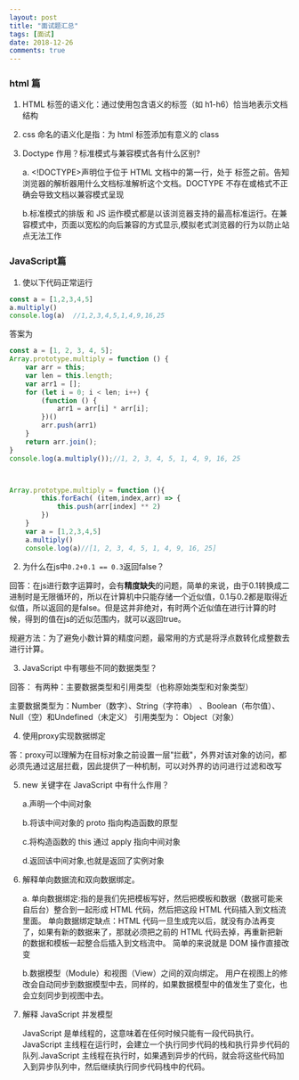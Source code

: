 ```yaml
---
layout: post
title: "面试题汇总"
tags: [面试]
date: 2018-12-26
comments: true
---
```



### html 篇

1. HTML 标签的语义化：通过使用包含语义的标签（如 h1-h6）恰当地表示文档结构

2. css 命名的语义化是指：为 html 标签添加有意义的 class

3. Doctype 作用？标准模式与兼容模式各有什么区别?

   a. <!DOCTYPE>声明位于位于 HTML 文档中的第一行，处于 <html> 标签之前。告知浏览器的解析器用什么文档标准解析这个文档。DOCTYPE 不存在或格式不正确会导致文档以兼容模式呈现

   b.标准模式的排版 和 JS 运作模式都是以该浏览器支持的最高标准运行。在兼容模式中，页面以宽松的向后兼容的方式显示,模拟老式浏览器的行为以防止站点无法工作



### JavaScript篇
1. 使以下代码正常运行
```javascript
const a = [1,2,3,4,5]
a.multiply()
console.log(a)  //1,2,3,4,5,1,4,9,16,25
```
答案为
```javascript
const a = [1, 2, 3, 4, 5];
Array.prototype.multiply = function () {
    var arr = this;
    var len = this.length;
    var arr1 = [];
    for (let i = 0; i < len; i++) {
        (function () {
            arr1 = arr[i] * arr[i];
        })()
        arr.push(arr1)
    }
    return arr.join();
}
console.log(a.multiply());//1, 2, 3, 4, 5, 1, 4, 9, 16, 25



Array.prototype.multiply = function (){ 
        this.forEach( (item,index,arr) => { 
            this.push(arr[index] ** 2) 
        }) 
    } 
    var a = [1,2,3,4,5] 
    a.multiply() 
    console.log(a)//[1, 2, 3, 4, 5, 1, 4, 9, 16, 25]

```

2. 为什么在js中`0.2+0.1 == 0.3`返回false？

回答：在js进行数字运算时，会有**精度缺失**的问题，简单的来说，由于0.1转换成二进制时是无限循环的，所以在计算机中只能存储一个近似值，0.1与0.2都是取得近似值，所以返回的是false。但是这并非绝对，有时两个近似值在进行计算的时候，得到的值在js的近似范围内，就可以返回true。

规避方法：为了避免小数计算的精度问题，最常用的方式是将浮点数转化成整数去进行计算。

3. JavaScript 中有哪些不同的数据类型？

回答： 有两种：主要数据类型和引用类型（也称原始类型和对象类型）

主要数据类型为：Number（数字）、String（字符串） 、Boolean（布尔值）、Null（空）和Undefined（未定义）
引用类型为： Object（对象）

4. 使用proxy实现数据绑定

答：proxy可以理解为在目标对象之前设置一层"拦截"，外界对该对象的访问，都必须先通过这层拦截，因此提供了一种机制，可以对外界的访问进行过滤和改写


5. new 关键字在 JavaScript 中有什么作用？

   a.声明一个中间对象

   b.将该中间对象的 proto 指向构造函数的原型

   c.将构造函数的 this 通过 apply 指向中间对象

   d.返回该中间对象,也就是返回了实例对象

6. 解释单向数据流和双向数据绑定。

   a. 单向数据绑定:指的是我们先把模板写好，然后把模板和数据（数据可能来自后台）整合到一起形成 HTML 代码，然后把这段 HTML 代码插入到文档流里面。 单向数据绑定缺点：HTML 代码一旦生成完以后，就没有办法再变了，如果有新的数据来了，那就必须把之前的 HTML 代码去掉，再重新把新的数据和模板一起整合后插入到文档流中。 简单的来说就是 DOM 操作直接改变

   b.数据模型（Module）和视图（View）之间的双向绑定。 用户在视图上的修改会自动同步到数据模型中去，同样的，如果数据模型中的值发生了变化，也会立刻同步到视图中去。

7. 解释 JavaScript 并发模型

   JavaScript 是单线程的，这意味着在任何时候只能有一段代码执行。JavaScript 主线程在运行时，会建立一个执行同步代码的栈和执行异步代码的队列.JavaScript 主线程在执行时，如果遇到异步的代码，就会将这些代码加入到异步队列中，然后继续执行同步代码栈中的代码。
